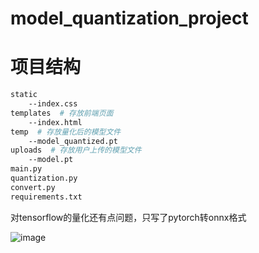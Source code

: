 # model_quantization_project  

# 项目结构
```bash
static
    --index.css
templates  # 存放前端页面
    --index.html
temp  # 存放量化后的模型文件
    --model_quantized.pt
uploads  # 存放用户上传的模型文件
    --model.pt
main.py
quantization.py
convert.py
requirements.txt
```
对tensorflow的量化还有点问题，只写了pytorch转onnx格式

![image](https://github.com/user-attachments/assets/78c33751-b934-4bd7-ba6d-15999a9db37f)

